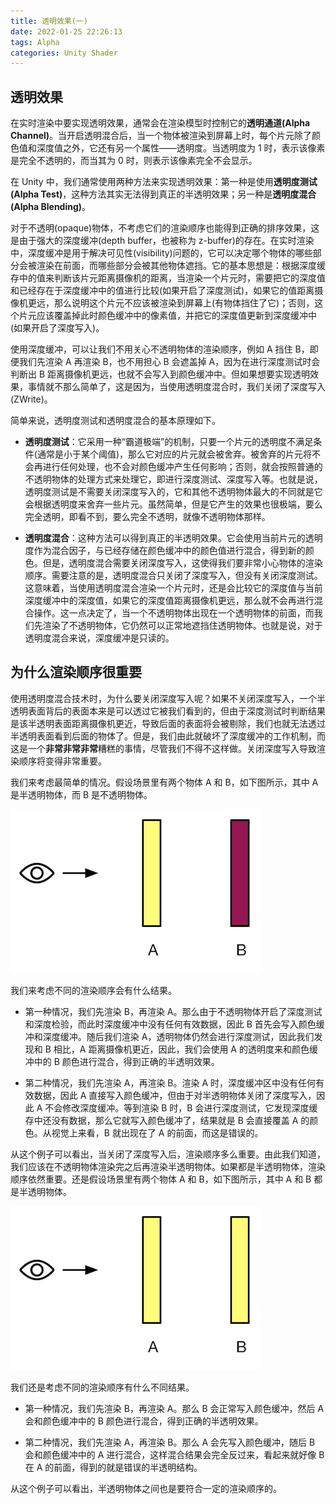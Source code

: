 ```yaml
---
title: 透明效果(一)
date: 2022-01-25 22:26:13
tags: Alpha
categories: Unity Shader
---
```


## 透明效果 ##

在实时渲染中要实现透明效果，通常会在渲染模型时控制它的**透明通道(Alpha Channel)**。当开启透明混合后，当一个物体被渲染到屏幕上时，每个片元除了颜色值和深度值之外，它还有另一个属性——透明度。当透明度为 1 时，表示该像素是完全不透明的，而当其为 0 时，则表示该像素完全不会显示。

在 Unity 中，我们通常使用两种方法来实现透明效果：第一种是使用**透明度测试(Alpha Test)**，这种方法其实无法得到真正的半透明效果；另一种是**透明度混合(Alpha Blending)**。

对于不透明(opaque)物体，不考虑它们的渲染顺序也能得到正确的排序效果，这是由于强大的深度缓冲(depth buffer，也被称为 z-buffer)的存在。在实时渲染中，深度缓冲是用于解决可见性(visibility)问题的，它可以决定哪个物体的哪些部分会被渲染在前面，而哪些部分会被其他物体遮挡。它的基本思想是：根据深度缓存中的值来判断该片元距离摄像机的距离，当渲染一个片元时，需要把它的深度值和已经存在于深度缓冲中的值进行比较(如果开启了深度测试)，如果它的值距离摄像机更远，那么说明这个片元不应该被渲染到屏幕上(有物体挡住了它)；否则，这个片元应该覆盖掉此时颜色缓冲中的像素值，并把它的深度值更新到深度缓冲中(如果开启了深度写入)。

使用深度缓冲，可以让我们不用关心不透明物体的渲染顺序，例如 A 挡住 B，即便我们先渲染 A 再渲染 B，也不用担心 B 会遮盖掉 A，因为在进行深度测试时会判断出 B 距离摄像机更远，也就不会写入到颜色缓冲中。但如果想要实现透明效果，事情就不那么简单了，这是因为，当使用透明度混合时，我们关闭了深度写入(ZWrite)。

简单来说，透明度测试和透明度混合的基本原理如下。

* **透明度测试**：它采用一种“霸道极端”的机制，只要一个片元的透明度不满足条件(通常是小于某个阈值)，那么它对应的片元就会被舍弃。被舍弃的片元将不会再进行任何处理，也不会对颜色缓冲产生任何影响；否则，就会按照普通的不透明物体的处理方式来处理它，即进行深度测试、深度写入等。也就是说，透明度测试是不需要关闭深度写入的，它和其他不透明物体最大的不同就是它会根据透明度来舍弃一些片元。虽然简单，但是它产生的效果也很极端，要么完全透明，即看不到，要么完全不透明，就像不透明物体那样。

* **透明度混合**：这种方法可以得到真正的半透明效果。它会使用当前片元的透明度作为混合因子，与已经存储在颜色缓冲中的颜色值进行混合，得到新的颜色。但是，透明度混合需要关闭深度写入，这使得我们要非常小心物体的渲染顺序。需要注意的是，透明度混合只关闭了深度写入，但没有关闭深度测试。这意味着，当使用透明度混合渲染一个片元时，还是会比较它的深度值与当前深度缓冲中的深度值，如果它的深度值距离摄像机更远，那么就不会再进行混合操作。这一点决定了，当一个不透明物体出现在一个透明物体的前面，而我们先渲染了不透明物体，它仍然可以正常地遮挡住透明物体。也就是说，对于透明度混合来说，深度缓冲是只读的。
  
## 为什么渲染顺序很重要 ##

使用透明度混合技术时，为什么要关闭深度写入呢？如果不关闭深度写入，一个半透明表面背后的表面本来是可以透过它被我们看到的，但由于深度测试时判断结果是该半透明表面距离摄像机更近，导致后面的表面将会被剔除，我们也就无法透过半透明表面看到后面的物体了。但是，我们由此就破坏了深度缓冲的工作机制，而这是一个**非常非常非常**糟糕的事情，尽管我们不得不这样做。关闭深度写入导致渲染顺序将变得非常重要。

我们来考虑最简单的情况。假设场景里有两个物体 A 和 B，如下图所示，其中 A 是半透明物体，而 B 是不透明物体。

![A半透明，B不透明](/posts_image/Transparent/Transparent_1.png "A半透明，B不透明")

我们来考虑不同的渲染顺序会有什么结果。

* 第一种情况，我们先渲染 B，再渲染 A。那么由于不透明物体开启了深度测试和深度检验，而此时深度缓冲中没有任何有效数据，因此 B 首先会写入颜色缓冲和深度缓冲。随后我们渲染 A，透明物体仍然会进行深度测试，因此我们发现和 B 相比，A 距离摄像机更近，因此，我们会使用 A 的透明度来和颜色缓冲中的 B 颜色进行混合，得到正确的半透明效果。

* 第二种情况，我们先渲染 A，再渲染 B。渲染 A 时，深度缓冲区中没有任何有效数据，因此 A 直接写入颜色缓冲，但由于对半透明物体关闭了深度写入，因此 A 不会修改深度缓冲。等到渲染 B 时，B 会进行深度测试，它发现深度缓存中还没有数据，那么它就写入颜色缓冲了，结果就是 B 会直接覆盖 A 的颜色。从视觉上来看，B 就出现在了 A 的前面，而这是错误的。

从这个例子可以看出，当关闭了深度写入后，渲染顺序多么重要。由此我们知道，我们应该在不透明物体渲染完之后再渲染半透明物体。如果都是半透明物体，渲染顺序依然重要。还是假设场景里有两个物体 A 和 B，如下图所示，其中 A 和 B 都是半透明物体。

![A、B都是半透明](/posts_image/Transparent/Transparent_2.png "A、B都是半透明")

我们还是考虑不同的渲染顺序有什么不同结果。

* 第一种情况，我们先渲染 B，再渲染 A。那么 B 会正常写入颜色缓冲，然后 A 会和颜色缓冲中的 B 颜色进行混合，得到正确的半透明效果。

* 第二种情况，我们先渲染 A，再渲染 B。那么 A 会先写入颜色缓冲，随后 B 会和颜色缓冲中的 A 进行混合，这样混合结果会完全反过来，看起来就好像 B 在 A 的前面，得到的就是错误的半透明结构。

从这个例子可以看出，半透明物体之间也是要符合一定的渲染顺序的。

